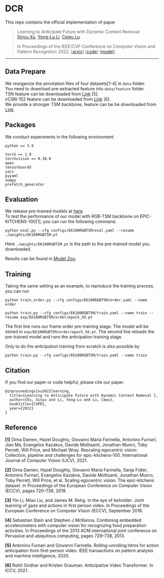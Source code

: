 # DCR

This repo contains the official implementation of paper


> Learning to Anticipate Future with Dynamic Context Removal    
> [Xinyu Xu](https://xuxinyu.website), [Yong-Lu Li](https://dirtyharrylyl.github.io/), [Cewu Lu](https://mvig.sjtu.edu.cn).
>
> In Proceedings of the IEEE/CVF Conference on Computer Vision and Pattern Recognition 2022.
> [[arxiv](https://arxiv.org/abs/2204.02587)] [[code](https://github.com/AllenXuuu/DCR)] [[model](https://drive.google.com/drive/folders/1bXFs1_9HBPi74LpsYfxx753Vkc6BbEHa?usp=sharing)]
****

## Data Prepare

We reorganize the annotation files of four datasets[1-4] in ```data``` folder.   
You need to download pre-extracted feature into ```data/feature``` folder.    
TSN feature can be downloaded from [Link](https://github.com/fpv-iplab/rulstm) [5].   
irCSN-152 feature can be downloaded from [Link](https://github.com/facebookresearch/AVT) [6].    
We provide a stronger TSM backbone, feature can be be downloaded from [Link](https://drive.google.com/drive/folders/1spwT8r7Fcm1fJJFju_L7NdyyHKckODNo?usp=sharing).


## Packages

We conduct experiments in the following environment
```
python == 3.9

torch == 1.9
torchvision == 0.10.0
apex
tensorboardX
yacs
pyyaml
numpy
prefetch_generator
```


## Evaluation

We release pre-trained models at [here](https://drive.google.com/drive/folders/1bXFs1_9HBPi74LpsYfxx753Vkc6BbEHa?usp=sharing).  
To test the performance of our model with RGB-TSM backbone on EPIC-KITCHENS-100[1], you can run the following command.

```
python eval.py --cfg configs/EK100RGBTSM/eval.yaml --resume ./weights/EK100RGBTSM.pt
```

Here ```./weights/EK100RGBTSM.pt``` is the path to the pre-trained model you downloaded.

Results can be found in [Model Zoo](./docs/model_zoo.md).

## Training 

Taking the same setting as an example, to reproduce the training process, you can run

```
python train_order.py --cfg configs/EK100RGBTSM/order.yaml --name order

python train.py --cfg configs/EK100RGBTSM/train.yaml --name train --resume exp/EK100RGBTSM/order/epoch_50.pt
```

The first line runs our frame order pre-training stage. The model will be stored in ```exp/EK100RGBTSM/order/epoch_50.pt```. The second line reloads the pre-trained model and runs the anticipation training stage.

Only to do the anticipation training from scratch is also possible by

```
python train.py --cfg configs/EK100RGBTSM/train.yaml --name train 
```


## Citation

If you find our paper or code helpful, please cite our paper.

```
@inproceedings{xu2022learning,
  title={Learning to Anticipate Future with Dynamic Context Removal },
  author={Xu, Xinyu and Li, Yong-Lu and Lu, Cewu},
  booktitle={CVPR},
  year={2022}
}
```


## Reference

**[1]** Dima Damen, Hazel Doughty, Giovanni Maria Farinella, Antonino Furnari, Jian Ma, Evangelos Kazakos, Davide Moltisanti, Jonathan Munro, Toby Perrett, Will Price, and Michael Wray. Rescaling egocentric vision: Collection, pipeline and challenges for epic-kitchens-100. International Journal of Computer Vision (IJCV), 2021.

**[2]** Dima Damen, Hazel Doughty, Giovanni Maria Farinella, Sanja Fidler, Antonino Furnari, Evangelos Kazakos, Davide Moltisanti, Jonathan Munro, Toby Perrett, Will Price, et al. Scaling egocentric vision: The epic-kitchens dataset. In Proceedings of the European Conference on Computer Vision (ECCV), pages 720–736, 2018.

**[3]** Yin Li, Miao Liu, and James M. Rehg. In the eye of beholder: Joint learning of gaze and actions in first person video. In Proceedings of the European Conference on Computer Vision (ECCV), September 2018.


**[4]** Sebastian Stein and Stephen J McKenna. Combining embedded accelerometers with computer vision for recognizing food preparation activities. In Proceedings of the 2013 ACM international joint conference on Pervasive and ubiquitous computing, pages 729–738, 2013.

**[5]** Antonino Furnari and Giovanni Farinella. Rolling-unrolling lstms for action anticipation from first-person video. IEEE transactions on pattern analysis and machine intelligence, 2020.


**[6]** Rohit Girdhar and Kristen Grauman. Anticipative Video Transformer. In ICCV, 2021.

